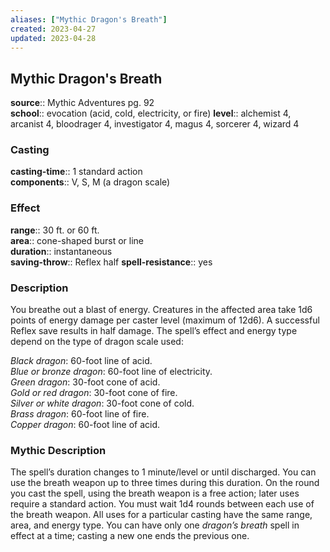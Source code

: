 ```yaml
---
aliases: ["Mythic Dragon's Breath"]
created: 2023-04-27
updated: 2023-04-28
---
```


## Mythic Dragon's Breath

**source**:: Mythic Adventures pg. 92  
**school**:: evocation (acid, cold, electricity, or fire)
**level**:: alchemist 4, arcanist 4, bloodrager 4, investigator 4, magus 4, sorcerer 4, wizard 4

### Casting

**casting-time**:: 1 standard action  
**components**:: V, S, M (a dragon scale)

### Effect

**range**:: 30 ft. or 60 ft.  
**area**:: cone-shaped burst or line  
**duration**:: instantaneous  
**saving-throw**:: Reflex half
**spell-resistance**:: yes

### Description

You breathe out a blast of energy. Creatures in the affected area take 1d6 points of energy damage per caster level (maximum of 12d6). A successful Reflex save results in half damage. The spell’s effect and energy type depend on the type of dragon scale used:  
  
*Black dragon*: 60-foot line of acid.  
*Blue or bronze dragon*: 60-foot line of electricity.  
*Green dragon*: 30-foot cone of acid.  
*Gold or red dragon*: 30-foot cone of fire.  
*Silver or white dragon*: 30-foot cone of cold.  
*Brass dragon*: 60-foot line of fire.  
*Copper dragon*: 60-foot line of acid.

### Mythic Description

The spell’s duration changes to 1 minute/level or until discharged. You can use the breath weapon up to three times during this duration. On the round you cast the spell, using the breath weapon is a free action; later uses require a standard action. You must wait 1d4 rounds between each use of the breath weapon. All uses for a particular casting have the same range, area, and energy type. You can have only one *dragon’s breath* spell in effect at a time; casting a new one ends the previous one.
